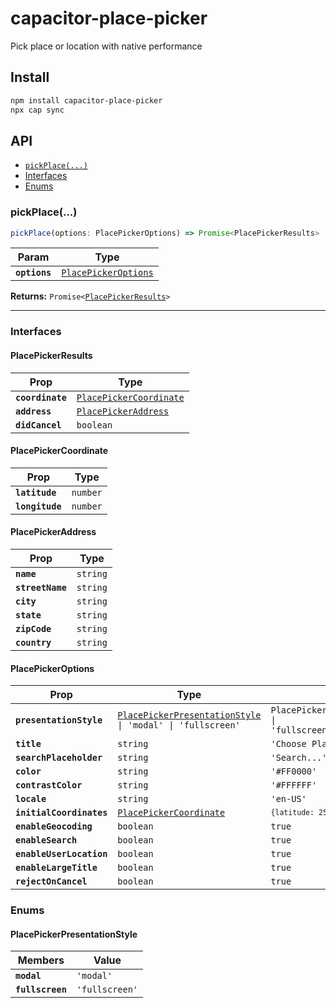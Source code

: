 # capacitor-place-picker

Pick place or location with native performance

## Install

```bash
npm install capacitor-place-picker
npx cap sync
```

## API

<docgen-index>

- [`pickPlace(...)`](#pickplace)
- [Interfaces](#interfaces)
- [Enums](#enums)

</docgen-index>

<docgen-api>
<!--Update the source file JSDoc comments and rerun docgen to update the docs below-->

### pickPlace(...)

```typescript
pickPlace(options: PlacePickerOptions) => Promise<PlacePickerResults>
```

| Param         | Type                                                              |
| ------------- | ----------------------------------------------------------------- |
| **`options`** | <code><a href="#placepickeroptions">PlacePickerOptions</a></code> |

**Returns:** <code>Promise&lt;<a href="#placepickerresults">PlacePickerResults</a>&gt;</code>

---

### Interfaces

#### PlacePickerResults

| Prop             | Type                                                                    |
| ---------------- | ----------------------------------------------------------------------- |
| **`coordinate`** | <code><a href="#placepickercoordinate">PlacePickerCoordinate</a></code> |
| **`address`**    | <code><a href="#placepickeraddress">PlacePickerAddress</a></code>       |
| **`didCancel`**  | <code>boolean</code>                                                    |

#### PlacePickerCoordinate

| Prop            | Type                |
| --------------- | ------------------- |
| **`latitude`**  | <code>number</code> |
| **`longitude`** | <code>number</code> |

#### PlacePickerAddress

| Prop             | Type                |
| ---------------- | ------------------- |
| **`name`**       | <code>string</code> |
| **`streetName`** | <code>string</code> |
| **`city`**       | <code>string</code> |
| **`state`**      | <code>string</code> |
| **`zipCode`**    | <code>string</code> |
| **`country`**    | <code>string</code> |

#### PlacePickerOptions

| Prop                     | Type                                                                                                             | Default                                                              |
| ------------------------ | ---------------------------------------------------------------------------------------------------------------- | -------------------------------------------------------------------- |
| **`presentationStyle`**  | <code><a href="#placepickerpresentationstyle">PlacePickerPresentationStyle</a> \| 'modal' \| 'fullscreen'</code> | <code>PlacePickerPresentationStyle.fullscreen \| 'fullscreen'</code> |
| **`title`**              | <code>string</code>                                                                                              | <code>'Choose Place'</code>                                          |
| **`searchPlaceholder`**  | <code>string</code>                                                                                              | <code>'Search...'</code>                                             |
| **`color`**              | <code>string</code>                                                                                              | <code>'#FF0000'</code>                                               |
| **`contrastColor`**      | <code>string</code>                                                                                              | <code>'#FFFFFF'</code>                                               |
| **`locale`**             | <code>string</code>                                                                                              | <code>'en-US'</code>                                                 |
| **`initialCoordinates`** | <code><a href="#placepickercoordinate">PlacePickerCoordinate</a></code>                                          | <code>`{latitude: 25.2048, longitude: 55.2708 }`</code>              |
| **`enableGeocoding`**    | <code>boolean</code>                                                                                             | <code>true</code>                                                    |
| **`enableSearch`**       | <code>boolean</code>                                                                                             | <code>true</code>                                                    |
| **`enableUserLocation`** | <code>boolean</code>                                                                                             | <code>true</code>                                                    |
| **`enableLargeTitle`**   | <code>boolean</code>                                                                                             | <code>true</code>                                                    |
| **`rejectOnCancel`**     | <code>boolean</code>                                                                                             | <code>true</code>                                                    |

### Enums

#### PlacePickerPresentationStyle

| Members          | Value                     |
| ---------------- | ------------------------- |
| **`modal`**      | <code>'modal'</code>      |
| **`fullscreen`** | <code>'fullscreen'</code> |

</docgen-api>
